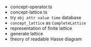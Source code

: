 - concept-operator.ts
- concept-lattice.ts
- try `obj attr value time` database
- `concept_lattice` as `CompleteLattice`
- representation of finite lattice
- generate lattice
- theory of readable Hasse diagram
